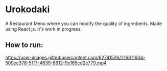 # Urokodaki
A Restaurant Menu where you can modify the quality of ingredients.
Made using React.js. It's work in progress.

## How to run:
https://user-images.githubusercontent.com/62741526/216811634-509ec378-51f7-4639-8912-9e165cd2e779.mp4

